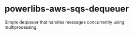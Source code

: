 # powerlibs-aws-sqs-dequeuer
Simple dequeuer that handles messages concurrently using multiprocessing.
